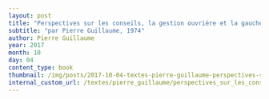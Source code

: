 ```yaml
---
layout: post
title: "Perspectives sur les conseils, la gestion ouvrière et la gauche allemande"
subtitle: "par Pierre Guillaume, 1974"
author: Pierre Guillaume
year: 2017
month: 10
day: 04
content_type: book
thumbnail: /img/posts/2017-10-04-textes-pierre-guillaume-perspectives-sur-les-conseils/thumbnail.jpg
internal_custom_url: /textes/pierre_guillaume/perspectives_sur_les_conseils_la_gestion_ouvriere_et_la_gauche_allemande/
---
```

